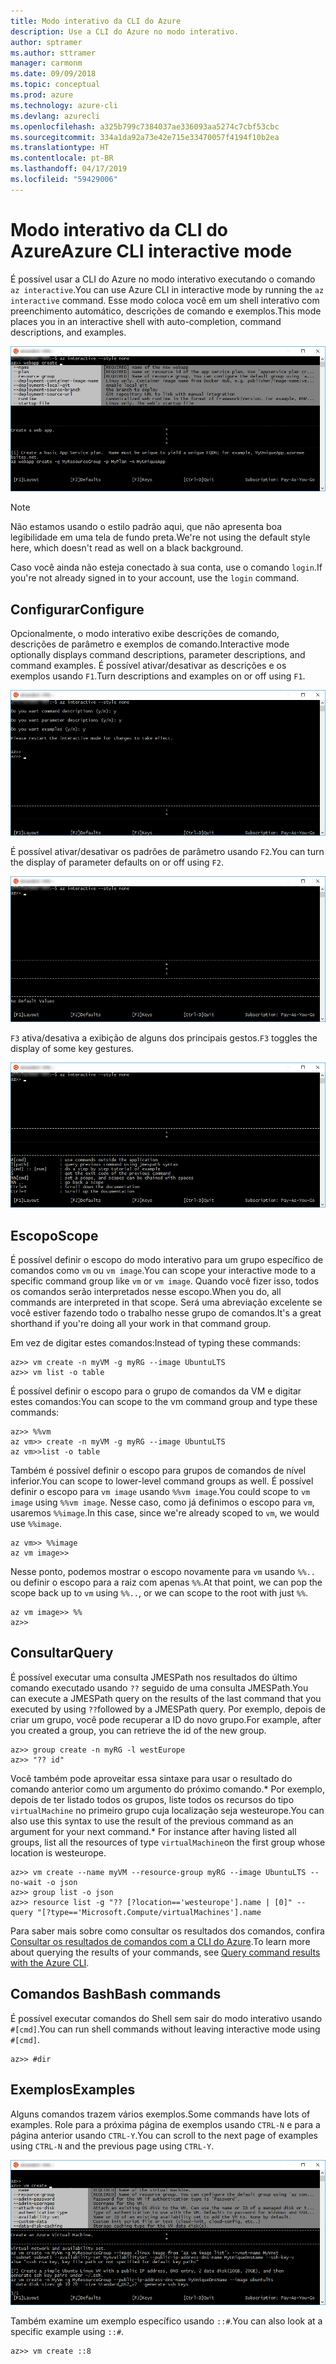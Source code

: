 ```yaml
---
title: Modo interativo da CLI do Azure
description: Use a CLI do Azure no modo interativo.
author: sptramer
ms.author: sttramer
manager: carmonm
ms.date: 09/09/2018
ms.topic: conceptual
ms.prod: azure
ms.technology: azure-cli
ms.devlang: azurecli
ms.openlocfilehash: a325b799c7384037ae336093aa5274c7cbf53cbc
ms.sourcegitcommit: 334a1da92a73e42e715e33470057f4194f10b2ea
ms.translationtype: HT
ms.contentlocale: pt-BR
ms.lasthandoff: 04/17/2019
ms.locfileid: "59429006"
---
```

# <a name="azure-cli-interactive-mode"></a><span data-ttu-id="0f539-103">Modo interativo da CLI do Azure</span><span class="sxs-lookup"><span data-stu-id="0f539-103">Azure CLI interactive mode</span></span>

<span data-ttu-id="0f539-104">É possível usar a CLI do Azure no modo interativo executando o comando `az interactive`.</span><span class="sxs-lookup"><span data-stu-id="0f539-104">You can use Azure CLI in interactive mode by running the `az interactive` command.</span></span>
<span data-ttu-id="0f539-105">Esse modo coloca você em um shell interativo com preenchimento automático, descrições de comando e exemplos.</span><span class="sxs-lookup"><span data-stu-id="0f539-105">This mode places you in an interactive shell with auto-completion, command descriptions, and examples.</span></span>

![modo interativo](./media/interactive-azure-cli/webapp-create.png)

> [!NOTE]
> <span data-ttu-id="0f539-107">Não estamos usando o estilo padrão aqui, que não apresenta boa legibilidade em uma tela de fundo preta.</span><span class="sxs-lookup"><span data-stu-id="0f539-107">We're not using the default style here, which doesn't read as well on a black background.</span></span>

<span data-ttu-id="0f539-108">Caso você ainda não esteja conectado à sua conta, use o comando `login`.</span><span class="sxs-lookup"><span data-stu-id="0f539-108">If you're not already signed in to your account, use the `login` command.</span></span>

## <a name="configure"></a><span data-ttu-id="0f539-109">Configurar</span><span class="sxs-lookup"><span data-stu-id="0f539-109">Configure</span></span>

<span data-ttu-id="0f539-110">Opcionalmente, o modo interativo exibe descrições de comando, descrições de parâmetro e exemplos de comando.</span><span class="sxs-lookup"><span data-stu-id="0f539-110">Interactive mode optionally displays command descriptions, parameter descriptions, and command examples.</span></span>
<span data-ttu-id="0f539-111">É possível ativar/desativar as descrições e os exemplos usando `F1`.</span><span class="sxs-lookup"><span data-stu-id="0f539-111">Turn descriptions and examples on or off using `F1`.</span></span>

![descrições e exemplos](./media/interactive-azure-cli/descriptions-and-examples.png)

<span data-ttu-id="0f539-113">É possível ativar/desativar os padrões de parâmetro usando `F2`.</span><span class="sxs-lookup"><span data-stu-id="0f539-113">You can turn the display of parameter defaults on or off using `F2`.</span></span>

![padrões](./media/interactive-azure-cli/defaults.png)

<span data-ttu-id="0f539-115">`F3` ativa/desativa a exibição de alguns dos principais gestos.</span><span class="sxs-lookup"><span data-stu-id="0f539-115">`F3` toggles the display of some key gestures.</span></span>

![gestos](./media/interactive-azure-cli/gestures.png)

## <a name="scope"></a><span data-ttu-id="0f539-117">Escopo</span><span class="sxs-lookup"><span data-stu-id="0f539-117">Scope</span></span>

<span data-ttu-id="0f539-118">É possível definir o escopo do modo interativo para um grupo específico de comandos como `vm` ou `vm image`.</span><span class="sxs-lookup"><span data-stu-id="0f539-118">You can scope your interactive mode to a specific command group like `vm` or `vm image`.</span></span>
<span data-ttu-id="0f539-119">Quando você fizer isso, todos os comandos serão interpretados nesse escopo.</span><span class="sxs-lookup"><span data-stu-id="0f539-119">When you do, all commands are interpreted in that scope.</span></span>
<span data-ttu-id="0f539-120">Será uma abreviação excelente se você estiver fazendo todo o trabalho nesse grupo de comandos.</span><span class="sxs-lookup"><span data-stu-id="0f539-120">It's a great shorthand if you're doing all your work in that command group.</span></span>

<span data-ttu-id="0f539-121">Em vez de digitar estes comandos:</span><span class="sxs-lookup"><span data-stu-id="0f539-121">Instead of typing these commands:</span></span>

```azurecli
az>> vm create -n myVM -g myRG --image UbuntuLTS
az>> vm list -o table
```

<span data-ttu-id="0f539-122">É possível definir o escopo para o grupo de comandos da VM e digitar estes comandos:</span><span class="sxs-lookup"><span data-stu-id="0f539-122">You can scope to the vm command group and type these commands:</span></span>

```azurecli
az>> %%vm
az vm>> create -n myVM -g myRG --image UbuntuLTS
az vm>>list -o table
```

<span data-ttu-id="0f539-123">Também é possível definir o escopo para grupos de comandos de nível inferior.</span><span class="sxs-lookup"><span data-stu-id="0f539-123">You can scope to lower-level command groups as well.</span></span>
<span data-ttu-id="0f539-124">É possível definir o escopo para `vm image` usando `%%vm image`.</span><span class="sxs-lookup"><span data-stu-id="0f539-124">You could scope to `vm image` using `%%vm image`.</span></span>
<span data-ttu-id="0f539-125">Nesse caso, como já definimos o escopo para `vm`, usaremos `%%image`.</span><span class="sxs-lookup"><span data-stu-id="0f539-125">In this case, since we're already scoped to `vm`, we would use `%%image`.</span></span>

```azurecli
az vm>> %%image
az vm image>>
```

<span data-ttu-id="0f539-126">Nesse ponto, podemos mostrar o escopo novamente para `vm` usando `%%..` ou definir o escopo para a raiz com apenas `%%`.</span><span class="sxs-lookup"><span data-stu-id="0f539-126">At that point, we can pop the scope back up to `vm` using `%%..`, or we can scope to the root with just `%%`.</span></span>

```azurecli
az vm image>> %%
az>>
```

## <a name="query"></a><span data-ttu-id="0f539-127">Consultar</span><span class="sxs-lookup"><span data-stu-id="0f539-127">Query</span></span>

<span data-ttu-id="0f539-128">É possível executar uma consulta JMESPath nos resultados do último comando executado usando `??` seguido de uma consulta JMESPath.</span><span class="sxs-lookup"><span data-stu-id="0f539-128">You can execute a JMESPath query on the results of the last command that you executed by using `??`followed by a JMESPath query.</span></span>
<span data-ttu-id="0f539-129">Por exemplo, depois de criar um grupo, você pode recuperar a ID do novo grupo.</span><span class="sxs-lookup"><span data-stu-id="0f539-129">For example, after you created a group, you can retrieve the id of the new group.</span></span>

```azurecli
az>> group create -n myRG -l westEurope
az>> "?? id"
```

<span data-ttu-id="0f539-130">Você também pode aproveitar essa sintaxe para usar o resultado do comando anterior como um argumento do próximo comando.\* Por exemplo, depois de ter listado todos os grupos, liste todos os recursos do tipo `virtualMachine` no primeiro grupo cuja localização seja westeurope.</span><span class="sxs-lookup"><span data-stu-id="0f539-130">You can also use this syntax to use the result of the previous command as an argument for your next command.\* For instance after having listed all groups, list all the resources of type `virtualMachine`on the first group whose location is westeurope.</span></span> 

```azurecli
az>> vm create --name myVM --resource-group myRG --image UbuntuLTS --no-wait -o json
az>> group list -o json
az>> resource list -g "?? [?location=='westeurope'].name | [0]" --query "[?type=='Microsoft.Compute/virtualMachines'].name
```

<span data-ttu-id="0f539-131">Para saber mais sobre como consultar os resultados dos comandos, confira [Consultar os resultados de comandos com a CLI do Azure](query-azure-cli.md).</span><span class="sxs-lookup"><span data-stu-id="0f539-131">To learn more about querying the results of your commands, see [Query command results with the Azure CLI](query-azure-cli.md).</span></span>

## <a name="bash-commands"></a><span data-ttu-id="0f539-132">Comandos Bash</span><span class="sxs-lookup"><span data-stu-id="0f539-132">Bash commands</span></span>

<span data-ttu-id="0f539-133">É possível executar comandos do Shell sem sair do modo interativo usando `#[cmd]`.</span><span class="sxs-lookup"><span data-stu-id="0f539-133">You can run shell commands without leaving interactive mode using `#[cmd]`.</span></span>

```azurecli
az>> #dir
```

## <a name="examples"></a><span data-ttu-id="0f539-134">Exemplos</span><span class="sxs-lookup"><span data-stu-id="0f539-134">Examples</span></span>

<span data-ttu-id="0f539-135">Alguns comandos trazem vários exemplos.</span><span class="sxs-lookup"><span data-stu-id="0f539-135">Some commands have lots of examples.</span></span>
<span data-ttu-id="0f539-136">Role para a próxima página de exemplos usando `CTRL-N` e para a página anterior usando `CTRL-Y`.</span><span class="sxs-lookup"><span data-stu-id="0f539-136">You can scroll to the next page of examples using `CTRL-N` and the previous page using `CTRL-Y`.</span></span>

![exemplos](./media/interactive-azure-cli/examples.png)

<span data-ttu-id="0f539-138">Também examine um exemplo específico usando `::#`.</span><span class="sxs-lookup"><span data-stu-id="0f539-138">You can also look at a specific example using `::#`.</span></span>

```azurecli
az>> vm create ::8
```
